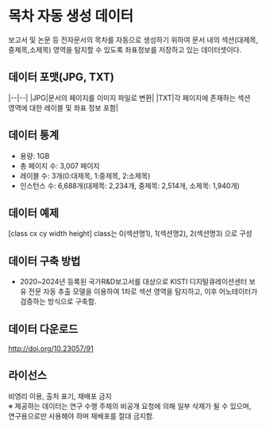# 목차 자동 생성 데이터
보고서 및 논문 등 전자문서의 목차를 자동으로 생성하기 위하여 문서 내의 섹션(대제목,중제목,소제목) 영역을 탐지할 수 있도록 좌표정보를 저장하고 있는 데이터셋이다.

## 데이터 포맷(JPG, TXT)
|--|--|
|JPG|문서의 페이지를 이미지 파일로 변환|
|TXT|각 페이지에 존재하는 섹션 영역에 대한 레이블 및 좌표 정보 포함|

## 데이터 통계
- 용량: 1GB
- 총 페이지 수: 3,007 페이지
- 레이블 수: 3개(0:대제목, 1:중제목, 2:소제목)
- 인스턴스 수: 6,688개(대제목: 2,234개, 중제목: 2,514개, 소제목: 1,940개)

## 데이터 예제
[class cx cy width height]
class는 0(섹션명1), 1(섹션명2), 2(섹션명3) 으로 구성


## 데이터 구축 방법
- 2020~2024년 등록된 국가R&D보고서를 대상으로 KISTI 디지털큐레이션센터 보유 전문 자동 추출 모델을 이용하여 1차로 섹션 영역을 탐지하고, 이후 어노테이터가 검증하는 방식으로 구축함.

##  데이터 다운로드
http://doi.org/10.23057/91

## 라이선스
비영리 이용, 출처 표기, 재배포 금지
<br>※ 제공하는 데이터는 연구 수행 주체의 비공개 요청에 의해 일부 삭제가 될 수 있으며, 연구용으로만 사용해야 하며 재배포를 절대 금지함.
